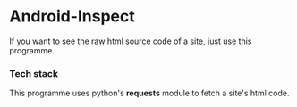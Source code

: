 # Android-Inspect
If you want to see the raw html source code of a site, just use this programme.
<h3>Tech stack</h3>
This programme uses python's <b>requests</b> module to fetch a site's html code.
